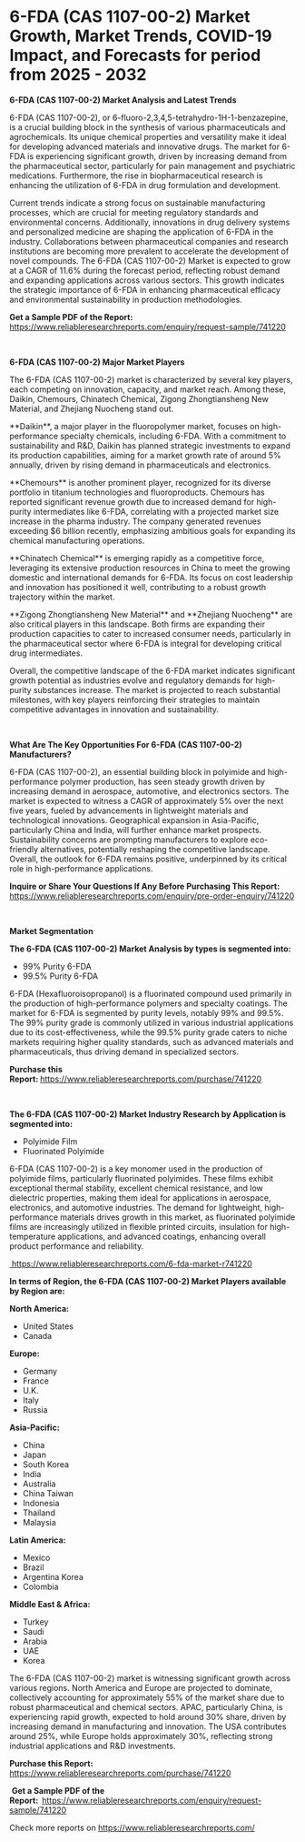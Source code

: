 <p><h1>6-FDA (CAS 1107-00-2) Market Growth, Market Trends, COVID-19 Impact, and Forecasts for period from 2025 - 2032</h1></p><p><strong>6-FDA (CAS 1107-00-2) Market Analysis and Latest Trends</strong></p>
<p><p>6-FDA (CAS 1107-00-2), or 6-fluoro-2,3,4,5-tetrahydro-1H-1-benzazepine, is a crucial building block in the synthesis of various pharmaceuticals and agrochemicals. Its unique chemical properties and versatility make it ideal for developing advanced materials and innovative drugs. The market for 6-FDA is experiencing significant growth, driven by increasing demand from the pharmaceutical sector, particularly for pain management and psychiatric medications. Furthermore, the rise in biopharmaceutical research is enhancing the utilization of 6-FDA in drug formulation and development.</p><p>Current trends indicate a strong focus on sustainable manufacturing processes, which are crucial for meeting regulatory standards and environmental concerns. Additionally, innovations in drug delivery systems and personalized medicine are shaping the application of 6-FDA in the industry. Collaborations between pharmaceutical companies and research institutions are becoming more prevalent to accelerate the development of novel compounds. The 6-FDA (CAS 1107-00-2) Market is expected to grow at a CAGR of 11.6% during the forecast period, reflecting robust demand and expanding applications across various sectors. This growth indicates the strategic importance of 6-FDA in enhancing pharmaceutical efficacy and environmental sustainability in production methodologies.</p></p>
<p><strong>Get a Sample PDF of the Report:&nbsp;</strong> <a href="https://www.reliableresearchreports.com/enquiry/request-sample/741220?utm_campaign=2119&utm_medium=2&utm_source=Github&utm_content=ia&utm_term=02022025&utm_id=6-fda-cas-1107-00-2">https://www.reliableresearchreports.com/enquiry/request-sample/741220</a></p>
<p>&nbsp;</p>
<p><strong>6-FDA (CAS 1107-00-2) Major Market Players</strong></p>
<p><p>The 6-FDA (CAS 1107-00-2) market is characterized by several key players, each competing on innovation, capacity, and market reach. Among these, Daikin, Chemours, Chinatech Chemical, Zigong Zhongtiansheng New Material, and Zhejiang Nuocheng stand out.</p><p>**Daikin**, a major player in the fluoropolymer market, focuses on high-performance specialty chemicals, including 6-FDA. With a commitment to sustainability and R&D, Daikin has planned strategic investments to expand its production capabilities, aiming for a market growth rate of around 5% annually, driven by rising demand in pharmaceuticals and electronics.</p><p>**Chemours** is another prominent player, recognized for its diverse portfolio in titanium technologies and fluoroproducts. Chemours has reported significant revenue growth due to increased demand for high-purity intermediates like 6-FDA, correlating with a projected market size increase in the pharma industry. The company generated revenues exceeding $6 billion recently, emphasizing ambitious goals for expanding its chemical manufacturing operations.</p><p>**Chinatech Chemical** is emerging rapidly as a competitive force, leveraging its extensive production resources in China to meet the growing domestic and international demands for 6-FDA. Its focus on cost leadership and innovation has positioned it well, contributing to a robust growth trajectory within the market.</p><p>**Zigong Zhongtiansheng New Material** and **Zhejiang Nuocheng** are also critical players in this landscape. Both firms are expanding their production capacities to cater to increased consumer needs, particularly in the pharmaceutical sector where 6-FDA is integral for developing critical drug intermediates.</p><p>Overall, the competitive landscape of the 6-FDA market indicates significant growth potential as industries evolve and regulatory demands for high-purity substances increase. The market is projected to reach substantial milestones, with key players reinforcing their strategies to maintain competitive advantages in innovation and sustainability.</p></p>
<p>&nbsp;</p>
<p><strong>What Are The Key Opportunities For 6-FDA (CAS 1107-00-2) Manufacturers?</strong></p>
<p><p>6-FDA (CAS 1107-00-2), an essential building block in polyimide and high-performance polymer production, has seen steady growth driven by increasing demand in aerospace, automotive, and electronics sectors. The market is expected to witness a CAGR of approximately 5% over the next five years, fueled by advancements in lightweight materials and technological innovations. Geographical expansion in Asia-Pacific, particularly China and India, will further enhance market prospects. Sustainability concerns are prompting manufacturers to explore eco-friendly alternatives, potentially reshaping the competitive landscape. Overall, the outlook for 6-FDA remains positive, underpinned by its critical role in high-performance applications.</p></p>
<p><strong>Inquire or Share Your Questions If Any Before Purchasing This Report:</strong> <a href="https://www.reliableresearchreports.com/enquiry/pre-order-enquiry/741220?utm_campaign=2119&utm_medium=2&utm_source=Github&utm_content=ia&utm_term=02022025&utm_id=6-fda-cas-1107-00-2">https://www.reliableresearchreports.com/enquiry/pre-order-enquiry/741220</a></p>
<p>&nbsp;</p>
<p><strong>Market Segmentation</strong></p>
<p><strong>The 6-FDA (CAS 1107-00-2) Market Analysis by types is segmented into:</strong></p>
<p><ul><li>99% Purity 6-FDA</li><li>99.5% Purity 6-FDA</li></ul></p>
<p><p>6-FDA (Hexafluoroisopropanol) is a fluorinated compound used primarily in the production of high-performance polymers and specialty coatings. The market for 6-FDA is segmented by purity levels, notably 99% and 99.5%. The 99% purity grade is commonly utilized in various industrial applications due to its cost-effectiveness, while the 99.5% purity grade caters to niche markets requiring higher quality standards, such as advanced materials and pharmaceuticals, thus driving demand in specialized sectors.</p></p>
<p><strong>Purchase this Report:&nbsp;</strong><a href="https://www.reliableresearchreports.com/purchase/741220?utm_campaign=2119&utm_medium=2&utm_source=Github&utm_content=ia&utm_term=02022025&utm_id=6-fda-cas-1107-00-2">https://www.reliableresearchreports.com/purchase/741220</a></p>
<p>&nbsp;</p>
<p><strong>The 6-FDA (CAS 1107-00-2) Market Industry Research by Application is segmented into:</strong></p>
<p><ul><li>Polyimide Film</li><li>Fluorinated Polyimide</li></ul></p>
<p><p>6-FDA (CAS 1107-00-2) is a key monomer used in the production of polyimide films, particularly fluorinated polyimides. These films exhibit exceptional thermal stability, excellent chemical resistance, and low dielectric properties, making them ideal for applications in aerospace, electronics, and automotive industries. The demand for lightweight, high-performance materials drives growth in this market, as fluorinated polyimide films are increasingly utilized in flexible printed circuits, insulation for high-temperature applications, and advanced coatings, enhancing overall product performance and reliability.</p></p>
<p><a href="https://www.reliableresearchreports.com/6-fda-market-r741220?utm_campaign=2119&utm_medium=2&utm_source=Github&utm_content=ia&utm_term=02022025&utm_id=6-fda-cas-1107-00-2">&nbsp;https://www.reliableresearchreports.com/6-fda-market-r741220</a></p>
<p><strong>In terms of Region, the 6-FDA (CAS 1107-00-2) Market Players available by Region are:</strong></p>
<p>
    <p> <strong> North America: </strong>
        <ul>
            <li>United States</li>
            <li>Canada</li>
        </ul>
        </p> 
    <p> <strong> Europe: </strong>
        <ul>
            <li>Germany</li>
            <li>France</li>
            <li>U.K.</li>
            <li>Italy</li>
            <li>Russia</li>
        </ul>
        </p> 
    <p> <strong> Asia-Pacific: </strong>
        <ul>
            <li>China</li>
            <li>Japan</li>
            <li>South Korea</li>
            <li>India</li>
            <li>Australia</li>
            <li>China Taiwan</li>
            <li>Indonesia</li>
            <li>Thailand</li>
            <li>Malaysia</li>
        </ul>
        </p> 
    <p> <strong> Latin America: </strong>
        <ul>
            <li>Mexico</li>
            <li>Brazil</li>
            <li>Argentina Korea</li>
            <li>Colombia</li>
        </ul>
        </p> 
    <p> <strong> Middle East & Africa: </strong>
        <ul>
            <li>Turkey</li>
            <li>Saudi</li>
            <li>Arabia</li>
            <li>UAE</li>
            <li>Korea</li>
        </ul>
    </p>
    </p>
<p><p>The 6-FDA (CAS 1107-00-2) market is witnessing significant growth across various regions. North America and Europe are projected to dominate, collectively accounting for approximately 55% of the market share due to robust pharmaceutical and chemical sectors. APAC, particularly China, is experiencing rapid growth, expected to hold around 30% share, driven by increasing demand in manufacturing and innovation. The USA contributes around 25%, while Europe holds approximately 30%, reflecting strong industrial applications and R&D investments.</p></p>
<p><strong>Purchase this Report: </strong><a href="https://www.reliableresearchreports.com/purchase/741220?utm_campaign=2119&utm_medium=2&utm_source=Github&utm_content=ia&utm_term=02022025&utm_id=6-fda-cas-1107-00-2">https://www.reliableresearchreports.com/purchase/741220</a></p>
<p>&nbsp;<strong>Get a Sample PDF of the Report:&nbsp;&nbsp;</strong><a href="https://www.reliableresearchreports.com/enquiry/request-sample/741220?utm_campaign=2119&utm_medium=2&utm_source=Github&utm_content=ia&utm_term=02022025&utm_id=6-fda-cas-1107-00-2">https://www.reliableresearchreports.com/enquiry/request-sample/741220</a></p>
<p><strong></strong></p>
<p>Check more reports on <a href="https://www.reliableresearchreports.com/?utm_campaign=2119&utm_medium=2&utm_source=Github&utm_content=ia&utm_term=02022025&utm_id=6-fda-cas-1107-00-2">https://www.reliableresearchreports.com/</a></p>